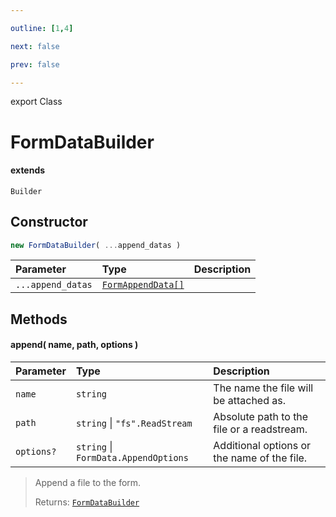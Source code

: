 ```yaml
---

outline: [1,4]

next: false

prev: false

---
```


export Class
# FormDataBuilder
#### extends
 `Builder`

## Constructor
 ```ts
 new FormDataBuilder( ...append_datas )
 ```
 
 | Parameter | Type | Description |
| :--- | :--- | :--- |
| `...append_datas` | [`FormAppendData[]`](../type-aliases/FormAppendData.md) | |

## Methods

#### append( name, path, options )
| Parameter | Type | Description |
| :--- | :--- | :--- |
| `name` | `string` | The name the file will be attached as. |
| `path` | `string` \| `"fs".ReadStream` | Absolute path to the file or a readstream. |
| `options?` | `string` \| `FormData.AppendOptions` | Additional options or the name of the file. |
> Append a file to the form.
> 
> Returns: [`FormDataBuilder`](./FormDataBuilder.md)
